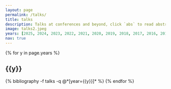 ```yaml
---
layout: page
permalink: /talks/
title: talks
description: Talks at conferences and beyond, click `abs` to read abstract, `media` to watch the talk, `slides` to view the pdf of the presenatation etc.
image: talks2.jpeg
years: [2025, 2024, 2023, 2022, 2021, 2020, 2019, 2018, 2017, 2016, 2015, 2014]
nav: true
---
```


<div class="publications">

{% for y in page.years %}
  <h2 class="year">{{y}}</h2>
  {% bibliography -f talks -q @*[year={{y}}]* %}
{% endfor %}

</div>
